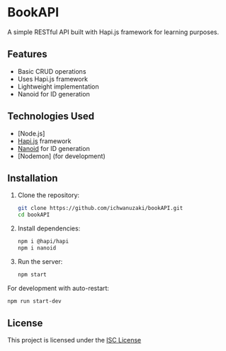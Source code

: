 # BookAPI

A simple RESTful API built with Hapi.js framework for learning purposes.

## Features

- Basic CRUD operations
- Uses Hapi.js framework
- Lightweight implementation
- Nanoid for ID generation

## Technologies Used

- [Node.js]
- [Hapi.js](https://hapi.dev/) framework
- [Nanoid](https://github.com/ai/nanoid) for ID generation
- [Nodemon] (for development)

## Installation

1. Clone the repository:
   ```bash
   git clone https://github.com/ichwanuzaki/bookAPI.git
   cd bookAPI

2. Install dependencies:
   ```bash
   npm i @hapi/hapi
   npm i nanoid

4. Run the server:
   ```bash
   npm start

For development with auto-restart:
   ```bash
   npm run start-dev
   ```

## License

This project is licensed under the [ISC License](LICENSE)
